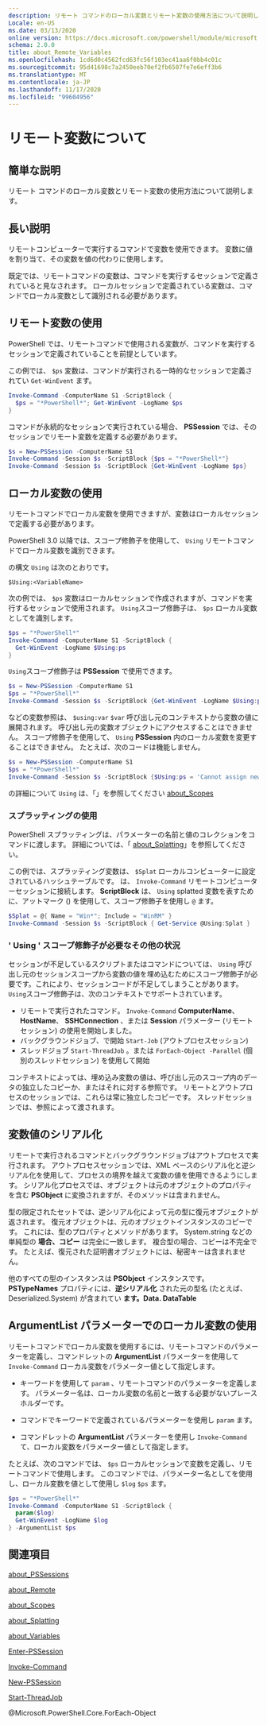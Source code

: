 ```yaml
---
description: リモート コマンドのローカル変数とリモート変数の使用方法について説明します。
Locale: en-US
ms.date: 03/13/2020
online version: https://docs.microsoft.com/powershell/module/microsoft.powershell.core/about/about_remote_variables?view=powershell-7.2&WT.mc_id=ps-gethelp
schema: 2.0.0
title: about_Remote_Variables
ms.openlocfilehash: 1cd6d0c4562fcd63fc56f103ec41aa6f0bb4c01c
ms.sourcegitcommit: 95d41698c7a2450eeb70ef2fb6507fe7e6eff3b6
ms.translationtype: MT
ms.contentlocale: ja-JP
ms.lasthandoff: 11/17/2020
ms.locfileid: "99604956"
---
```

# <a name="about-remote-variables"></a>リモート変数について

## <a name="short-description"></a>簡単な説明

リモート コマンドのローカル変数とリモート変数の使用方法について説明します。

## <a name="long-description"></a>長い説明

リモートコンピューターで実行するコマンドで変数を使用できます。 変数に値を割り当て、その変数を値の代わりに使用します。

既定では、リモートコマンドの変数は、コマンドを実行するセッションで定義されていると見なされます。 ローカルセッションで定義されている変数は、コマンドでローカル変数として識別される必要があります。

## <a name="using-remote-variables"></a>リモート変数の使用

PowerShell では、リモートコマンドで使用される変数が、コマンドを実行するセッションで定義されていることを前提としています。

この例では、 `$ps` 変数は、コマンドが実行される一時的なセッションで定義されてい `Get-WinEvent` ます。

```powershell
Invoke-Command -ComputerName S1 -ScriptBlock {
  $ps = "*PowerShell*"; Get-WinEvent -LogName $ps
}
```

コマンドが永続的なセッションで実行されている場合、 **PSSession** では、そのセッションでリモート変数を定義する必要があります。

```powershell
$s = New-PSSession -ComputerName S1
Invoke-Command -Session $s -ScriptBlock {$ps = "*PowerShell*"}
Invoke-Command -Session $s -ScriptBlock {Get-WinEvent -LogName $ps}
```

## <a name="using-local-variables"></a>ローカル変数の使用

リモートコマンドでローカル変数を使用できますが、変数はローカルセッションで定義する必要があります。

PowerShell 3.0 以降では、スコープ修飾子を使用して、 `Using` リモートコマンドでローカル変数を識別できます。

の構文 `Using` は次のとおりです。

```
$Using:<VariableName>
```

次の例では、 `$ps` 変数はローカルセッションで作成されますが、コマンドを実行するセッションで使用されます。 `Using`スコープ修飾子は、 `$ps` ローカル変数としてを識別します。

```powershell
$ps = "*PowerShell*"
Invoke-Command -ComputerName S1 -ScriptBlock {
  Get-WinEvent -LogName $Using:ps
}
```

`Using`スコープ修飾子は **PSSession** で使用できます。

```powershell
$s = New-PSSession -ComputerName S1
$ps = "*PowerShell*"
Invoke-Command -Session $s -ScriptBlock {Get-WinEvent -LogName $Using:ps}
```

などの変数参照は、 `$using:var` `$var` 呼び出し元のコンテキストから変数の値に展開されます。 呼び出し元の変数オブジェクトにアクセスすることはできません。
スコープ修飾子を使用して、 `Using` **PSSession** 内のローカル変数を変更することはできません。 たとえば、次のコードは機能しません。

```powershell
$s = New-PSSession -ComputerName S1
$ps = "*PowerShell*"
Invoke-Command -Session $s -ScriptBlock {$Using:ps = 'Cannot assign new value'}
```

の詳細について `Using` は、「」を参照してください [about_Scopes](./about_Scopes.md)

### <a name="using-splatting"></a>スプラッティングの使用

PowerShell スプラッティングは、パラメーターの名前と値のコレクションをコマンドに渡します。 詳細については、「 [about_Splatting](about_Splatting.md)」を参照してください。

この例では、スプラッティング変数は、 `$Splat` ローカルコンピューターに設定されているハッシュテーブルです。 は、 `Invoke-Command` リモートコンピューターセッションに接続します。 **ScriptBlock** は、 `Using` splatted 変数を表すために、アットマーク () を使用して、スコープ修飾子を使用し `@` ます。

```powershell
$Splat = @{ Name = "Win*"; Include = "WinRM" }
Invoke-Command -Session $s -ScriptBlock { Get-Service @Using:Splat }
```

### <a name="other-situations-where-the-using-scope-modifier-is-needed"></a>' Using ' スコープ修飾子が必要なその他の状況

セッションが不足しているスクリプトまたはコマンドについては、 `Using` 呼び出し元のセッションスコープから変数の値を埋め込むためにスコープ修飾子が必要です。これにより、セッションコードが不足してしまうことがあります。 `Using`スコープ修飾子は、次のコンテキストでサポートされています。

- リモートで実行されたコマンド。 `Invoke-Command` **ComputerName**、 **HostName**、 **SSHConnection** 、または **Session** パラメーター (リモートセッション) の使用を開始しました。
- バックグラウンドジョブ、で開始 `Start-Job` (アウトプロセスセッション)
- スレッドジョブ `Start-ThreadJob` 。または `ForEach-Object -Parallel` (個別のスレッドセッション) を使用して開始

コンテキストによっては、埋め込み変数の値は、呼び出し元のスコープ内のデータの独立したコピーか、またはそれに対する参照です。 リモートとアウトプロセスのセッションでは、これらは常に独立したコピーです。 スレッドセッションでは、参照によって渡されます。

## <a name="serialization-of-variable-values"></a>変数値のシリアル化

リモートで実行されるコマンドとバックグラウンドジョブはアウトプロセスで実行されます。
アウトプロセスセッションでは、XML ベースのシリアル化と逆シリアル化を使用して、プロセスの境界を越えて変数の値を使用できるようにします。 シリアル化プロセスでは、オブジェクトは元のオブジェクトのプロパティを含む **PSObject** に変換されますが、そのメソッドは含まれません。

型の限定されたセットでは、逆シリアル化によって元の型に復元オブジェクトが返されます。 復元オブジェクトは、元のオブジェクトインスタンスのコピーです。
これには、型のプロパティとメソッドがあります。 System.string などの単純型の **場合、コピー** は完全に一致します。 複合型の場合、コピーは不完全です。 たとえば、復元された証明書オブジェクトには、秘密キーは含まれません。

他のすべての型のインスタンスは **PSObject** インスタンスです。 **PSTypeNames** プロパティには、**逆シリアル化** された元の型名 (たとえば、Deserialized.System) が含まれてい **ます。Data. DataTable**

## <a name="using-local-variables-with-argumentlist-parameter"></a>**ArgumentList** パラメーターでのローカル変数の使用

リモートコマンドでローカル変数を使用するには、リモートコマンドのパラメーターを定義し、コマンドレットの **ArgumentList** パラメーターを使用して `Invoke-Command` ローカル変数をパラメーター値として指定します。

- キーワードを使用して `param` 、リモートコマンドのパラメーターを定義します。 パラメーター名は、ローカル変数の名前と一致する必要がないプレースホルダーです。

- コマンドでキーワードで定義されているパラメーターを使用し `param` ます。

- コマンドレットの **ArgumentList** パラメーターを使用し `Invoke-Command` て、ローカル変数をパラメーター値として指定します。

たとえば、次のコマンドでは、 `$ps` ローカルセッションで変数を定義し、リモートコマンドで使用します。 このコマンドでは、パラメーター名としてを使用し、ローカル変数を値として使用し `$log` `$ps` ます。

```powershell
$ps = "*PowerShell*"
Invoke-Command -ComputerName S1 -ScriptBlock {
  param($log)
  Get-WinEvent -LogName $log
} -ArgumentList $ps
```

## <a name="see-also"></a>関連項目

[about_PSSessions](about_PSSessions.md)

[about_Remote](about_Remote.md)

[about_Scopes](about_Scopes.md)

[about_Splatting](about_Splatting.md)

[about_Variables](about_Variables.md)

[Enter-PSSession](xref:Microsoft.PowerShell.Core.Enter-PSSession)

[Invoke-Command](xref:Microsoft.PowerShell.Core.Invoke-Command)

[New-PSSession](xref:Microsoft.PowerShell.Core.New-PSSession)

[Start-ThreadJob](xref:ThreadJob.Start-ThreadJob)

@Microsoft.PowerShell.Core.ForEach-Object

